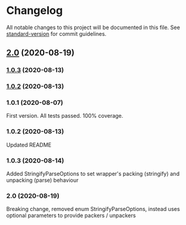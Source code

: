 # Changelog

All notable changes to this project will be documented in this file. See [standard-version](https://github.com/conventional-changelog/standard-version) for commit guidelines.

## [2.0](https://github.com/bingtimren/fitbit-settings-commons/compare/v1.0.3...v2.0) (2020-08-19)



### [1.0.3](https://github.com/bingtimren/fitbit-settings-commons/compare/v1.0.2...v1.0.3) (2020-08-13)



### [1.0.2](https://github.com/bingtimren/fitbit-settings-commons/compare/v1.0.1...v1.0.2) (2020-08-13)



### 1.0.1 (2020-08-07)

First version. All tests passed. 100% coverage.

### 1.0.2 (2020-08-13)

Updated README

### 1.0.3 (2020-08-14)

Added StringifyParseOptions to set wrapper's packing (stringify) and unpacking (parse) behaviour

### 2.0 (2020-08-19)

Breaking change, removed enum StringifyParseOptions, instead uses optional parameters to provide packers / unpackers
